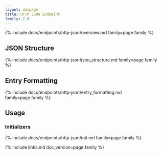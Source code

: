 ```yaml
---
layout: docpage
title: HTTP JSON Endpoint
family: 2.0
---
```


{% include docs/endpoints/http-json/overview.md family=page.family %}


## JSON Structure

{% include docs/endpoints/http-json/json_structure.md family=page.family %}


## Entry Formatting

{% include docs/endpoints/http-json/entry_formatting.md family=page.family %}


## Usage

### Initializers

{% include docs/endpoints/http-json/init.md family=page.family %}


{% include links.md doc_version=page.family %}

